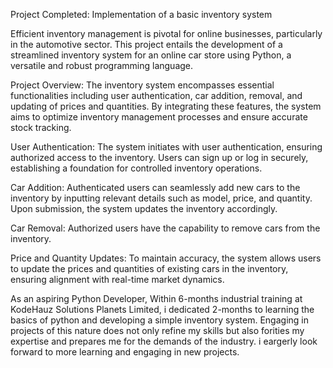 Project Completed: Implementation of a basic inventory system

Efficient inventory management is pivotal for online businesses, particularly in the automotive sector. 
This project entails the development of a streamlined inventory system for an online car store using Python, a versatile and robust programming language.

Project Overview:
The inventory system encompasses essential functionalities including user authentication, car addition, removal, and updating of prices and quantities.
By integrating these features, the system aims to optimize inventory management processes and ensure accurate stock tracking.

User Authentication:
The system initiates with user authentication, ensuring authorized access to the inventory. 
Users can sign up or log in securely, establishing a foundation for controlled inventory operations.

Car Addition:
Authenticated users can seamlessly add new cars to the inventory by inputting relevant details such as model, price, and quantity. 
Upon submission, the system updates the inventory accordingly.

Car Removal:
Authorized users have the capability to remove cars from the inventory.

Price and Quantity Updates:
To maintain accuracy, the system allows users to update the prices and quantities of existing cars in the inventory,
ensuring alignment with real-time market dynamics.


As an aspiring Python Developer, Within 6-months industrial training at KodeHauz Solutions Planets Limited,
i dedicated 2-months to learning the basics of python and developing a simple inventory system.
Engaging in projects of this nature does not only refine my skills but also forities my expertise and prepares me for the demands of the industry.
i eargerly look forward to more learning and engaging in new projects.
